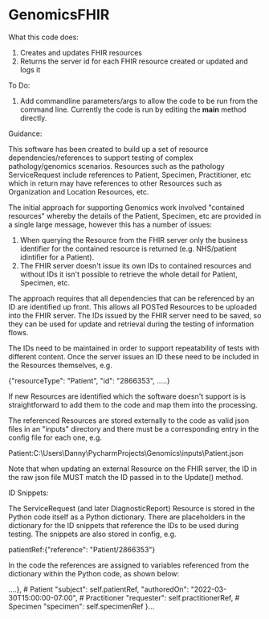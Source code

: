 # GenomicsFHIR

What this code does:
1. Creates and updates FHIR resources
2. Returns the server id for each FHIR resource created or updated and logs it

To Do:

1. Add commandline parameters/args to allow the code to be run from the command line.  Currently the code is run by editing the __main__ method directly.
 
Guidance:

This software has been created to build up a set of resource dependencies/references to support testing of complex pathology/genomics scenarios.
Resources such as the pathology ServiceRequest include references to Patient, Specimen, Practitioner, etc which in return may have references to other Resources such as
Organization and Location Resources, etc.

The initial approach for supporting Genomics work involved "contained resources" whereby the details of the Patient, Specimen, etc are provided in a single large message, 
however this has a number of issues:

  1. When querying the Resource from the FHIR server only the business identifier for the contained resource is returned (e.g. NHS/patient idintifier for a Patient).
  2. The FHIR server doesn't issue its own IDs to contained resources and without IDs it isn't possible to retrieve the whole detail for Patient, Specimen, etc.

The approach requires that all dependencies that can be referenced by an ID are identified up front.  This allows all POSTed Resources to be uploaded into the FHIR
server.  The IDs issued by the FHIR server need to be saved, so they can be used for update and retrieval during the testing of information flows.

The IDs need to be maintained in order to support repeatability of tests with different content.  Once the server issues an ID these need to be included in the Resources 
themselves, e.g.

  {"resourceType": "Patient",
  "id": "2866353", .....}

If new Resources are identified which the software doesn't support is is straightforward to add them to the code and map them into the processing.

The referenced Resources are stored externally to the code as valid json files in an "inputs" directory and there must be a corresponding entry in the config file 
for each one, e.g.

  Patient:C:\\Users\\Danny\\PycharmProjects\\Genomics\\inputs\\Patient.json

Note that when updating an external Resource on the FHIR server, the ID in the raw json file MUST match the ID passed in to the Update() method.

ID Snippets:

The ServiceRequest (and later DiagnosticReport) Resource is stored in the Python code itself as a Python dictionary.  There are placeholders in the dictionary for the
ID snippets that reference the IDs to be used during testing.  The snippets are also stored in config, e.g.

  patientRef:{"reference": "Patient/2866353"}
  
In the code the references are assigned to variables referenced from the dictionary within the Python code, as shown below:
  
....},
            # Patient
            "subject": self.patientRef,
            "authoredOn": "2022-03-30T15:00:00-07:00",
            # Practitioner
            "requester": self.practitionerRef,
            # Specimen
            "specimen": self.specimenRef
        }...
